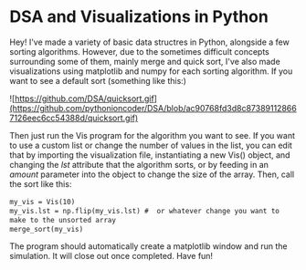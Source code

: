 # DSA and Visualizations in Python

Hey! I've made a variety of basic data structres in Python, alongside a few sorting algorithms. However, due to the sometimes difficult concepts surrounding some of them, mainly merge and quick sort, I've also made visualizations using matplotlib and numpy for each sorting algorithm. If you want to see a default sort (something like this:)

![https://github.com/DSA/quicksort.gif](https://github.com/pythonioncoder/DSA/blob/ac90768fd3d8c873891128667126eec6cc54388d/quicksort.gif)

Then just run the Vis program for the algorithm you want to see. If you want to use a custom list or change the number of values in the list, you can edit that by importing the visualization file, instantiating a new Vis() object, and changing the *lst* attribute that the algorithm sorts, or by feeding in an *amount* parameter into the object to change the size of the array. Then, call the sort like this:

```
my_vis = Vis(10)
my_vis.lst = np.flip(my_vis.lst) #  or whatever change you want to make to the unsorted array
merge_sort(my_vis)
```

The program should automatically create a matplotlib window and run the simulation. It will close out once completed.
Have fun!
